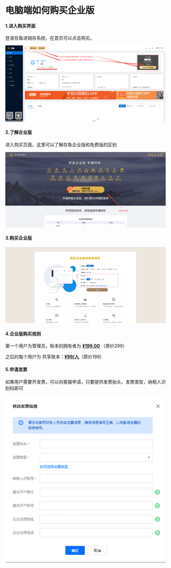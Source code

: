 # 电脑端如何购买企业版

#### 1.进入购买界面

登录存鱼进销存系统，在首页可以点击购买。

![PNG](image\index\如何购买企业版01.jpg)



#### 2.了解企业版

进入购买页面，这里可以了解存鱼企业版和免费版的区别

![PNG](image\index\如何购买企业版02.jpg)



#### 3.购买企业版

![PNG](image\index\如何购买企业版03.jpg)



#### 4.企业版购买规则

第一个用户为管理员，账本的拥有者为 <u>**¥199.00**</u> （原价299）

之后的每个用户为 共享账本：<u>**¥99/人**</u>（原价199）



#### 5.申请发票

如果用户需要开发票，可以向客服申请，只要提供发票抬头，发票类型，纳税人识别码即可

![PNG](image\index\如何购买企业版04.jpg)